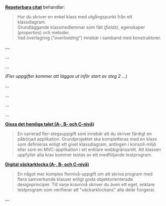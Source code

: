 **[Repeterbara citat](https://github.com/1dv024/exercise-quotation-viewer)** behandlar:

> Hur du skriver en enkel klass med utgångspunkt från ett klassdiagram.<br /> 
> Grundläggande klassmedlemmar som fält (_fields_), egenskaper (_properties_) och metoder.<br />
> Vad överlagring (”_overloading_”) innebär i samband med konstruktorer.

**...**

...

...

_(Fler uppgifter kommer att läggas ut inför start av steg 2 ...)_

...

...

...

...

**[Gissa det hemliga talet (A-, B- och C-nivå)](https://github.com/1dv024/exercise-xxx)**

> En varierad fler-stegsuppgift som innebär att du skriver färdigt en påbörjad applikation. Grundprojektet ska kompletteras med en klass som definieras enligt ett givet klassdiagram, antingen i konsoll-miljö eller som en MVC-applikation i ett enklare webbgränssnitt. Att klassen uppfyller alla krav kommer testas av ett medföljande testprogram.

**[Digital väckarklocka (A-, B- och C-nivå)](https://github.com/1dv024/exercise-digital-alarm-clock)**

> En något mer komplex flernivå-uppgift om att skriva program med flera samverkande klasser enligt goda objektorienterade designprinciper. Till varje kravnivå skriver du även ett eget, enklare testprogram som verifierar att "väckarklockans" alla delar fungerar.
 
**...**

